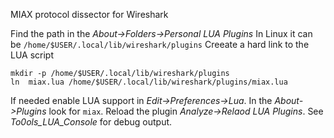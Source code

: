 MIAX protocol dissector for Wireshark


Find the path in the _About->Folders->Personal LUA Plugins_
In Linux it can be `/home/$USER/.local/lib/wireshark/plugins`
Creeate a hard link to the LUA script
```
mkdir -p /home/$USER/.local/lib/wireshark/plugins
ln  miax.lua /home/$USER/.local/lib/wireshark/plugins/miax.lua
```

If needed enable LUA support in _Edit->Preferences->Lua_. In the _About->Plugins_ look for `miax`. Reload the plugin _Analyze->Relaod LUA Plugins_.
See _To0ols_LUA_Console_ for debug output.



